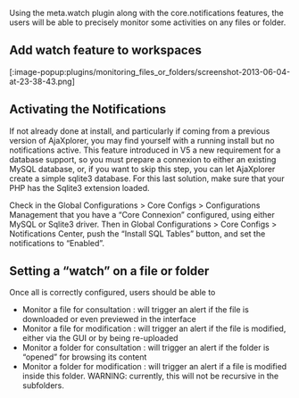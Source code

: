 Using the meta.watch plugin along with the core.notifications features, the users will be able to precisely monitor some activities on any files or folder.


## Add watch feature to workspaces

[:image-popup:plugins/monitoring_files_or_folders/screenshot-2013-06-04-at-23-38-43.png]
 

 

## Activating the Notifications
If not already done at install, and particularly if coming from a previous version of AjaXplorer, you may find yourself with a running install but no notifications active. This feature introduced in V5 a new requirement for a database support, so you must prepare a connexion to either an existing MySQL database, or, if you want to skip this step, you can let AjaXplorer create a simple sqlite3 database. For this last solution, make sure that your PHP has the Sqlite3 extension loaded.

Check in the Global Configurations > Core Configs > Configurations Management that you have a “Core Connexion” configured, using either MySQL or Sqlite3 driver. Then in Global Configurations > Core Configs > Notifications Center, push the “Install SQL Tables” button, and set the notifications to “Enabled”.

## Setting a “watch” on a file or folder
Once all is correctly configured, users should be able to

+ Monitor a file for consultation : will trigger an alert if the file is downloaded or even previewed in the interface
+ Monitor a file for modification : will trigger an alert if the file is modified, either via the GUI or by being re-uploaded
+ Monitor a folder for consultation : will trigger an alert if the folder is “opened” for browsing its content
+ Monitor a folder for modification : will trigger an alert if a file is modified inside this folder. WARNING: currently, this will not be recursive in the subfolders.
